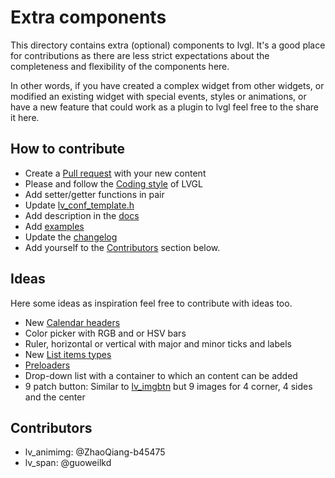 # Extra components

This directory contains extra (optional) components to lvgl. 
It's a good place for contributions as there are less strict expectations about the completeness and flexibility of the components here.

In other words, if you have created a complex widget from other widgets, or modified an existing widget with special events, styles or animations, or have a new feature that could work as a plugin to lvgl feel free to the share it here.

## How to contribute
- Create a [Pull request](https://docs.lvgl.io/8.0/CONTRIBUTING.html#pull-request) with your new content
- Please and follow the [Coding style](https://github.com/lvgl/lvgl/blob/master/docs/CODING_STYLE.md) of LVGL
- Add setter/getter functions in pair
- Update [lv_conf_template.h](https://github.com/lvgl/lvgl/blob/master/lv_conf_template.h)
- Add description in the [docs](https://github.com/lvgl/lvgl/tree/master/docs) 
- Add [examples](https://github.com/lvgl/lvgl/tree/master/examples)
- Update the [changelog](https://github.com/lvgl/lvgl/tree/master/docs/CHANGELOG.md)
- Add yourself to the [Contributors](#contributors) section below.

## Ideas
Here some ideas as inspiration feel free to contribute with ideas too. 
- New [Calendar headers](https://github.com/lvgl/lvgl/tree/master/src/extra/widgets/calendar)
- Color picker with RGB and or HSV bars
- Ruler, horizontal or vertical with major and minor ticks and labels
- New [List items types](https://github.com/lvgl/lvgl/tree/master/src/extra/widgets/list)
- [Preloaders](https://www.google.com/search?q=preloader&sxsrf=ALeKk01ddA4YB0WEgLLN1bZNSm8YER7pkg:1623080551559&source=lnms&tbm=isch&sa=X&ved=2ahUKEwiwoN6d7oXxAhVuw4sKHVedBB4Q_AUoAXoECAEQAw&biw=952&bih=940)
- Drop-down list with a container to which an content can be added
- 9 patch button: Similar to [lv_imgbtn](https://docs.lvgl.io/8.0/widgets/extra/imgbtn.html) but 9 images for 4 corner, 4 sides and the center

## Contributors
- lv_animimg: @ZhaoQiang-b45475
- lv_span: @guoweilkd 
